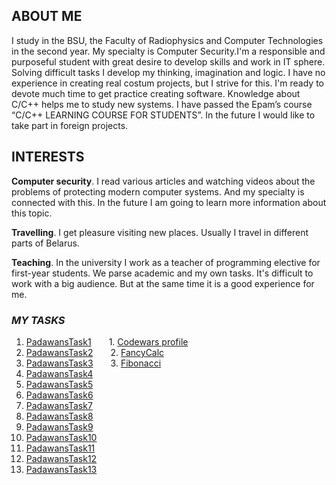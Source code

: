 
## ABOUT ME

  I study in the BSU, the Faculty of Radiophysics and Computer Technologies in the second year. My specialty is Computer Security.I'm a responsible and purposeful student with great desire to develop skills and work in IT sphere. Solving difficult tasks I develop my thinking, imagination and logic. I have no experience in creating real costum projects, but I strive for this. I'm ready to devote much time to get practice creating software. Knowledge about C/C++ helps me to study new systems. I have passed the Epam’s course “C/C++ LEARNING COURSE FOR STUDENTS”. In the future I would like to take part in foreign projects.

## INTERESTS

**Computer security**. I read various articles and watching videos about the problems of protecting modern computer systems. And my specialty is connected with this. In the future I am going to learn more information about this topic. 

**Travelling**. I get pleasure visiting new places. Usually I travel in different parts of Belarus. 

**Teaching**. In the university I work as a teacher of programming elective for first-year students. We parse academic and my own tasks. It's difficult to work with a big audience. But at the same time it is a good experience for me. 

### *MY TASKS*


1. [PadawansTask1](https://github.com/AliaksandrKratovich/PadawansTask1)&emsp;&emsp;1. [Codewars profile](https://www.codewars.com/users/AliaksandrKratovich)
2. [PadawansTask2](https://github.com/AliaksandrKratovich/PadawansTask2)&emsp;&emsp;2. [FancyCalc](https://github.com/AliaksandrKratovich/FancyCalc)
3. [PadawansTask3](https://github.com/AliaksandrKratovich/PadawansTask3)&emsp;&emsp;3. [Fibonacci](https://github.com/AliaksandrKratovich/Fibonacci)
4. [PadawansTask4](https://github.com/AliaksandrKratovich/PadawansTask4)
5. [PadawansTask5](https://github.com/AliaksandrKratovich/PadawansTask5)
6. [PadawansTask6](https://github.com/AliaksandrKratovich/PadawansTask6)
7. [PadawansTask7](https://github.com/AliaksandrKratovich/PadawansTask7)
8. [PadawansTask8](https://github.com/AliaksandrKratovich/PadawansTask8)
9. [PadawansTask9](https://github.com/AliaksandrKratovich/PadawansTask9)
10. [PadawansTask10](https://github.com/AliaksandrKratovich/PadawansTask10)
11. [PadawansTask11](https://github.com/AliaksandrKratovich/PadawansTask11)
12. [PadawansTask12](https://github.com/AliaksandrKratovich/PadawansTask12)
13. [PadawansTask13](https://github.com/AliaksandrKratovich/PadawansTask13)
